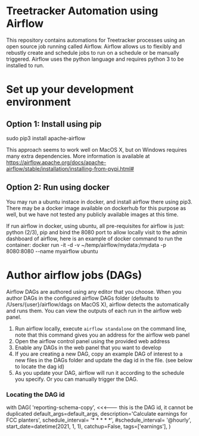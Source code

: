 # Treetracker Automation using Airflow

This repository contains automations for Treetracker processes using an open source job running called Airflow.  Airflow allows us to flexibly and rebustly create and schedule jobs to run on a schedule or be manually triggered.  Airflow uses the python language and requires python 3 to be installed to run.

# Set up your development environment

## Option 1: Install using pip
sudo pip3 install apache-airflow

This approach seems to work well on MacOS X, but on Windows requires many extra dependencies.
More information is available at https://airflow.apache.org/docs/apache-airflow/stable/installation/installing-from-pypi.html#

## Option 2: Run using docker

You may run a ubuntu instace in docker, and install airflow there using pip3.  There may be a docker image available on dockerhub for this purpose as well, but we have not tested any publicly available images at this time.

If run airflow in docker, using ubuntu, all pre-requisites for airflow is just: python (2/3), pip and bind the 8080 port to allow locally visit to the admin dashboard of airflow, here is an example of docker command to run the container: docker run -it -d -v ~/temp/airflow/mydata:/mydata -p 8080:8080 --name myairflow ubuntu


# Author airflow jobs (DAGs)

Airflow DAGs are authored using any editor that you choose.  When you author DAGs in the configured airflow DAGs folder (defaults to /Users/{user}/airflow/dags on MacOS X), airflow detects the automatically and runs them.  You can view the outputs of each run in the airflow web panel.


1. Run airflow locally, execute ```airflow standalone``` on the command line, note that this command gives you an address for the airflow web panel
2. Open the airflow control panel using the provided web address
3. Enable any DAGs in the web panel that you want to develop
4. If you are creating a new DAG, copy an example DAG of interest to a new files in the DAGs folder and update the dag id in the file.  (see below to locate the dag id)
5. As you update your DAG, airflow will run it according to the schedule you specify.  Or you can manually trigger the DAG.

### Locating the DAG id
with DAG(
    'reporting-schema-copy',   <<<--- this is the DAG id, it cannot be duplicated
    default_args=default_args,
    description='Calculate earnings for FCC planters',
    schedule_interval= '* * * * *',
    #schedule_interval= '@hourly',
    start_date=datetime(2021, 1, 1),
    catchup=False,
    tags=['earnings'],
)
